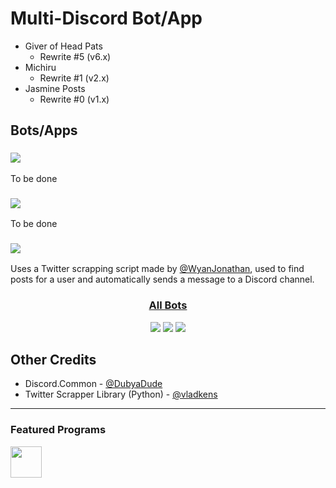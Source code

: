 <h1>Multi-Discord Bot/App</h1>
<ul>
	<li>Giver of Head Pats
		<ul>
			<li>Rewrite #5 (v6.x)</li>
		</ul>
	</li>
	<li>Michiru
		<ul>
			<li>Rewrite #1 (v2.x)</li>
		</ul>
	</li>
	<li>Jasmine Posts
		<ul>
			<li>Rewrite #0 (v1.x)</li>
		</ul>
	</li>
</ul>

<h2>Bots/Apps</h2>
<h3><img src="https://img.shields.io/static/v1?label=Giver%20of%20Head%20Pats&message=Version%206.0.0&color=389980&style=for-the-badge" /></h3>
<p>
	To be done
</p>

<h3><img src="https://img.shields.io/static/v1?label=Michiru&message=Version%202.0.0&color=389980&style=for-the-badge" /></h3>
<p>
	To be done
</p>

<h3><img src="https://img.shields.io/static/v1?label=Jasmine%20Posts&message=Version%201.0.3&color=389980&style=for-the-badge" /></h3>
<p>
	Uses a Twitter scrapping script made by <a href="https://github.com/WyanJonathan" target="_blank">@WyanJonathan</a>, used to find posts for a user and automatically sends a message to a Discord channel.
</p>

<h3 align="center"><u>All Bots</u></h3>
<p align="center">
    <img src="https://img.shields.io/static/v1?label=Last%20Updated&message=13%20May%202025&color=389980&style=for-the-badge" />
    <img src="https://img.shields.io/static/v1?label=Language&message=C%23&color=C059D0&style=for-the-badge" />
    <a href="https://github.com/DSharpPlus/DSharpPlus"><img src="https://img.shields.io/static/v1?label=Library&message=DSharpPlus&color=7289DA&style=for-the-badge" /></a>
</p>

<h2>Other Credits</h2>
<ul>
	<li>Discord.Common - <a href="https://github.com/DubyaDude" target="_blank">@DubyaDude</a></li>
	<li>Twitter Scrapper Library (Python) - <a href="https://github.com/vladkens" target="_blank">@vladkens</a></li>
</ul>

<hr>
<h3>Featured Programs</h3>
<p>
	<a href="https://jb.gg/OpenSourceSupport" target="_blank">
		<img src="https://resources.jetbrains.com/storage/products/company/brand/logos/Rider_icon.svg" height="50px" />
	</a>
</p>
